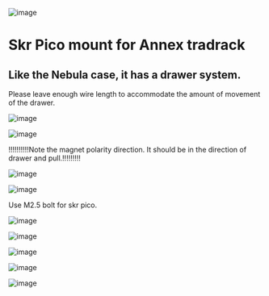 ![image](https://github.com/v6cl/MyDIYthings/assets/16078263/97a2c738-f1b5-4e9e-963a-4c10588a5218)

# Skr Pico mount for Annex tradrack

## Like the Nebula case, it has a drawer system.

Please leave enough wire length to accommodate the amount of movement of the drawer.

![image](https://github.com/v6cl/MyDIYthings/assets/16078263/9a988b1d-a9dd-4b55-b460-58c3d6b28fc2)

![image](https://github.com/v6cl/MyDIYthings/assets/16078263/25bb0abf-3571-4ca4-aac9-8fa917aa8be7)

!!!!!!!!!!Note the magnet polarity direction. It should be in the direction of drawer and pull.!!!!!!!!!

![image](https://github.com/v6cl/MyDIYthings/assets/16078263/4c27805f-ceb4-4a22-9500-ef098c596d1c)

![image](https://github.com/v6cl/MyDIYthings/assets/16078263/041a5cf1-ee05-4bb9-927f-975b16751ed8)

Use M2.5 bolt for skr pico.

![image](https://github.com/v6cl/MyDIYthings/assets/16078263/0b90ecea-b628-42b0-b4d7-cfa4288fdcd2)

![image](https://github.com/v6cl/MyDIYthings/assets/16078263/aded593c-cec3-495c-a2eb-24e14314d286)

![image](https://github.com/v6cl/MyDIYthings/assets/16078263/9e54aa3c-3238-4159-9f30-d449546ccce3)

![image](https://github.com/v6cl/MyDIYthings/assets/16078263/4ed89111-6f5b-498e-a1e6-cbd1c167bcd7)

![image](https://github.com/v6cl/MyDIYthings/assets/16078263/1d44f7ff-5dee-422b-868d-31c5357ecabe)
